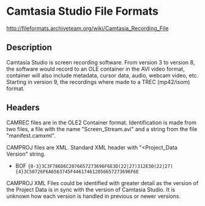 # Camtasia Studio File Formats

http://fileformats.archiveteam.org/wiki/Camtasia_Recording_File

## Description
Camtasia Studio is screen recording software. From version 3 to version 8, the software would record to an OLE container in the AVI video format, container will also include metadata, cursor data, audio, webcam video, etc. Starting in version 9, the recordings where made to a TREC (mp42/isom) format.

## Headers
CAMREC files are in the OLE2 Container format. Identification is made from two files, a file with the name "Screen_Stream.avi" and a string from the file "manifest.camxml".

CAMPROJ files are XML. Standard XML header with "<Project_Data Version" string.
* BOF ```{0-3}3C3F786D6C2076657273696F6E3D(22|27)312E30(22|27){4}3C50726F6A6563745F446174612056657273696F6E```

CAMPROJ XML Files could be identified with greater detail as the version of the Project Data is in sync with the version of Camtasia Studio. It is unknown how each version is handled in previous or newer versions.

